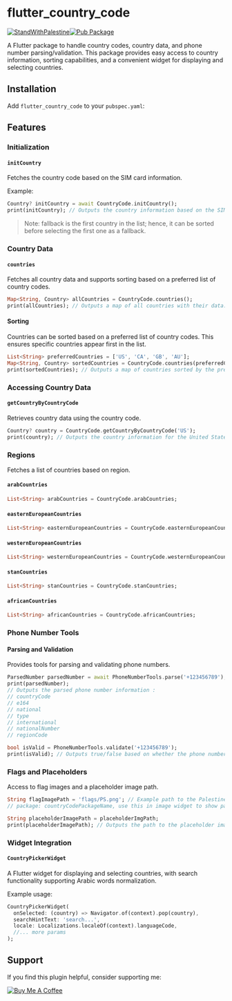 # flutter_country_code

[![StandWithPalestine](https://raw.githubusercontent.com/TheBSD/StandWithPalestine/main/badges/StandWithPalestine.svg)](https://github.com/TheBSD/StandWithPalestine/blob/main/docs/README.md)[![Pub Package](https://img.shields.io/pub/v/flutter_country_code.svg)](https://pub.dev/packages/flutter_country_code)

A Flutter package to handle country codes, country data, and phone number parsing/validation. This package provides easy access to country information, sorting capabilities, and a convenient widget for displaying and selecting countries.

## Installation

Add `flutter_country_code` to your `pubspec.yaml`:

## Features

### Initialization

#### `initCountry`

Fetches the country code based on the SIM card information.

Example:

```dart
Country? initCountry = await CountryCode.initCountry();
print(initCountry); // Outputs the country information based on the SIM card.
```

> Note: fallback is the first country in the list; hence, it can be sorted before selecting the first one as a fallback.

### Country Data

#### `countries`

Fetches all country data and supports sorting based on a preferred list of country codes.

```dart
Map<String, Country> allCountries = CountryCode.countries();
print(allCountries); // Outputs a map of all countries with their data.
```

#### Sorting

Countries can be sorted based on a preferred list of country codes. This ensures specific countries appear first in the list.

```dart
List<String> preferredCountries = ['US', 'CA', 'GB', 'AU'];
Map<String, Country> sortedCountries = CountryCode.countries(preferredCountries);
print(sortedCountries); // Outputs a map of countries sorted by the preferred list.
```

### Accessing Country Data

#### `getCountryByCountryCode`

Retrieves country data using the country code.

```dart
Country? country = CountryCode.getCountryByCountryCode('US');
print(country); // Outputs the country information for the United States.
```

### Regions

Fetches a list of countries based on region.

#### `arabCountries`

```dart
List<String> arabCountries = CountryCode.arabCountries;
```

#### `easternEuropeanCountries`

```dart
List<String> easternEuropeanCountries = CountryCode.easternEuropeanCountries;
```

#### `westernEuropeanCountries`

```dart
List<String> westernEuropeanCountries = CountryCode.westernEuropeanCountries;
```

#### `stanCountries`

```dart
List<String> stanCountries = CountryCode.stanCountries;
```

#### `africanCountries`

```dart
List<String> africanCountries = CountryCode.africanCountries;
```

### Phone Number Tools

#### Parsing and Validation

Provides tools for parsing and validating phone numbers.

```dart
ParsedNumber parsedNumber = await PhoneNumberTools.parse('+123456789');
print(parsedNumber); 
// Outputs the parsed phone number information :
// countryCode
// e164
// national
// type
// international
// nationalNumber
// regionCode

bool isValid = PhoneNumberTools.validate('+123456789');
print(isValid); // Outputs true/false based on whether the phone number is valid.
```

### Flags and Placeholders

Access to flag images and a placeholder image path.

```dart
String flagImagePath = 'flags/PS.png'; // Example path to the Palestine flag.
// package: countryCodePackageName, use this in image widget to show package assets only

String placeholderImagePath = placeholderImgPath;
print(placeholderImagePath); // Outputs the path to the placeholder image.
```

### Widget Integration

#### `CountryPickerWidget`

A Flutter widget for displaying and selecting countries, with search functionality supporting Arabic words normalization.

Example usage:

```dart
CountryPickerWidget(
  onSelected: (country) => Navigator.of(context).pop(country),
  searchHintText: 'search...',
  locale: Localizations.localeOf(context).languageCode,
  //... more params
);
```

## Support

If you find this plugin helpful, consider supporting me:

[![Buy Me A Coffee](https://www.buymeacoffee.com/assets/img/guidelines/download-assets-sm-1.svg)](https://buymeacoffee.com/is10vmust)
